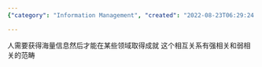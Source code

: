 ```yaml
---
{"category": "Information Management", "created": "2022-08-23T06:29:24.030Z", "date": "2022-08-23 06:29:24", "description": "The text explores the concept that acquiring substantial amounts of information is crucial for accomplishment in diverse domains, and highlights the distinction between strong and weak correlations.", "modified": "2022-08-23T06:30:59.170Z", "tags": ["ideas", "social media", "人类", "随想"], "title": "关于人类发展规律和需求的随想"}

---
```


人需要获得海量信息然后才能在某些领域取得成就 这个相互关系有强相关和弱相关的范畴
